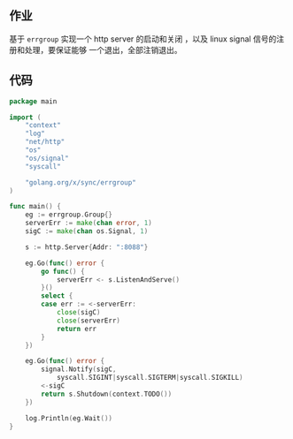 ## 作业

基于 `errgroup` 实现一个 http server 的启动和关闭 ，以及 linux signal 信号的注册和处理，要保证能够 一个退出，全部注销退出。


## 代码
```go
package main

import (
	"context"
	"log"
	"net/http"
	"os"
	"os/signal"
	"syscall"

	"golang.org/x/sync/errgroup"
)

func main() {
	eg := errgroup.Group{}
	serverErr := make(chan error, 1)
	sigC := make(chan os.Signal, 1)

	s := http.Server{Addr: ":8088"}

	eg.Go(func() error {
		go func() {
			serverErr <- s.ListenAndServe()
		}()
		select {
		case err := <-serverErr:
			close(sigC)
			close(serverErr)
			return err
		}
	})

	eg.Go(func() error {
		signal.Notify(sigC,
			syscall.SIGINT|syscall.SIGTERM|syscall.SIGKILL)
		<-sigC
		return s.Shutdown(context.TODO())
	})

	log.Println(eg.Wait())
}
```